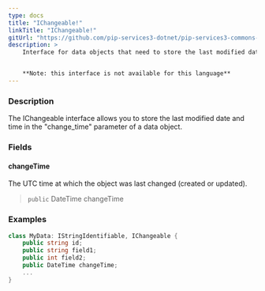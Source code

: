 ```yaml
---
type: docs
title: "IChangeable!"
linkTitle: "IChangeable!"
gitUrl: "https://github.com/pip-services3-dotnet/pip-services3-commons-dotnet"
description: > 
    Interface for data objects that need to store the last modified date and time.


    **Note: this interface is not available for this language**
---
```


### Description

The IChangeable interface allows you to store the last modified date and time in the "change_time" parameter of a data object.

### Fields

<span class="hide-title-link">

#### changeTime
The UTC time at which the object was last changed (created or updated).
> `public` DateTime changeTime


### Examples
```cs
class MyData: IStringIdentifiable, IChangeable {
    public string id;
    public string field1;
    public int field2;
    public DateTime changeTime;
    ...
}
```
</span>
